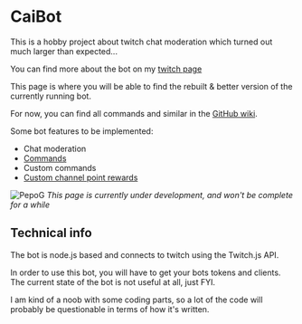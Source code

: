 # CaiBot

This is a hobby project about twitch chat moderation which turned out much larger than expected...

You can find more about the bot on my [twitch page](https://www.twitch.tv/caisesiume/about)

This page is where you will be able to find the rebuilt & better version of the currently running bot.

For now, you can find all commands and similar in the [GitHub wiki](https://github.com/Caisesiume/CaiBot/wiki/Home).

Some bot features to be implemented:

* Chat moderation
* [Commands](https://github.com/Caisesiume/CaiBot/wiki/Commands)
* Custom commands
* [Custom channel point rewards](https://github.com/Caisesiume/CaiBot/wiki/Channel-Point-Rewards)


![PepoG](https://cdn.frankerfacez.com/emoticon/218530/2)
*This page is currently under development, and won't be complete for a while*

## Technical info
The bot is node.js based and connects to twitch using the Twitch.js API.

In order to use this bot, you will have to get your bots tokens and clients. 
The current state of the bot is not useful at all, just FYI.


I am kind of a noob with some coding parts, so a lot of the code will probably be questionable in terms of how it's written.
